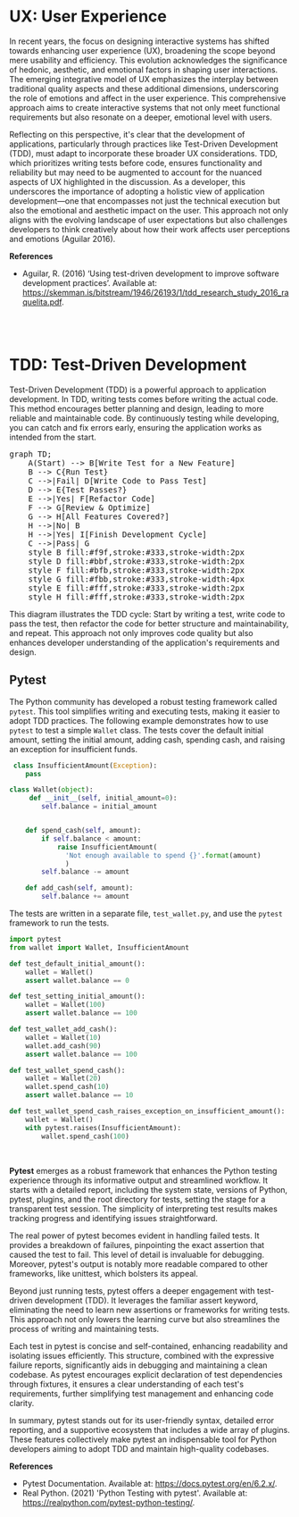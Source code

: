# UX: User Experience
In recent years, the focus on designing interactive systems has shifted towards enhancing user experience (UX), broadening the scope beyond mere usability and efficiency. This evolution acknowledges the significance of hedonic, aesthetic, and emotional factors in shaping user interactions. The emerging integrative model of UX emphasizes the interplay between traditional quality aspects and these additional dimensions, underscoring the role of emotions and affect in the user experience. This comprehensive approach aims to create interactive systems that not only meet functional requirements but also resonate on a deeper, emotional level with users.

Reflecting on this perspective, it's clear that the development of applications, particularly through practices like Test-Driven Development (TDD), must adapt to incorporate these broader UX considerations. TDD, which prioritizes writing tests before code, ensures functionality and reliability but may need to be augmented to account for the nuanced aspects of UX highlighted in the discussion. As a developer, this underscores the importance of adopting a holistic view of application development—one that encompasses not just the technical execution but also the emotional and aesthetic impact on the user. This approach not only aligns with the evolving landscape of user expectations but also challenges developers to think creatively about how their work affects user perceptions and emotions (Aguilar 2016).
</br>

**References**
- Aguilar, R. (2016) ‘Using test-driven development to improve software development practices’. Available at: https://skemman.is/bitstream/1946/26193/1/tdd_research_study_2016_raquelita.pdf.
</br>
</br>

# TDD: Test-Driven Development
Test-Driven Development (TDD) is a powerful approach to application development. In TDD, writing tests comes before writing the actual code. This method encourages better planning and design, leading to more reliable and maintainable code. By continuously testing while developing, you can catch and fix errors early, ensuring the application works as intended from the start.
</br>

<pre class="mermaid flex justify-center mb-5">
graph TD;
    A(Start) --> B[Write Test for a New Feature]
    B --> C{Run Test}
    C -->|Fail| D[Write Code to Pass Test]
    D --> E{Test Passes?}
    E -->|Yes| F[Refactor Code]
    F --> G[Review & Optimize]
    G --> H[All Features Covered?]
    H -->|No| B
    H -->|Yes| I[Finish Development Cycle]
    C -->|Pass| G
    style B fill:#f9f,stroke:#333,stroke-width:2px
    style D fill:#bbf,stroke:#333,stroke-width:2px
    style F fill:#bfb,stroke:#333,stroke-width:2px
    style G fill:#fbb,stroke:#333,stroke-width:4px
    style E fill:#fff,stroke:#333,stroke-width:2px
    style H fill:#fff,stroke:#333,stroke-width:2px
</pre>

This diagram illustrates the TDD cycle: Start by writing a test, write code to pass the test, then refactor the code for better structure and maintainability, and repeat. This approach not only improves code quality but also enhances developer understanding of the application's requirements and design.
</br>

## Pytest

The Python community has developed a robust testing framework called `pytest`. This tool simplifies writing and executing tests, making it easier to adopt TDD practices. The following example demonstrates how to use `pytest` to test a simple `Wallet` class. The tests cover the default initial amount, setting the initial amount, adding cash, spending cash, and raising an exception for insufficient funds.

```python
 class InsufficientAmount(Exception): 
    pass 

class Wallet(object): 
     def __init__(self, initial_amount=0): 
        self.balance = initial_amount 


    def spend_cash(self, amount): 
        if self.balance < amount: 
            raise InsufficientAmount(
              'Not enough available to spend {}'.format(amount)
              ) 
        self.balance -= amount 

    def add_cash(self, amount): 
        self.balance += amount 
```
The tests are written in a separate file, `test_wallet.py`, and use the `pytest` framework to run the tests.

```python
import pytest 
from wallet import Wallet, InsufficientAmount 

def test_default_initial_amount(): 
    wallet = Wallet() 
    assert wallet.balance == 0 

def test_setting_initial_amount(): 
    wallet = Wallet(100) 
    assert wallet.balance == 100 

def test_wallet_add_cash(): 
    wallet = Wallet(10) 
    wallet.add_cash(90) 
    assert wallet.balance == 100 

def test_wallet_spend_cash(): 
    wallet = Wallet(20) 
    wallet.spend_cash(10) 
    assert wallet.balance == 10 

def test_wallet_spend_cash_raises_exception_on_insufficient_amount(): 
    wallet = Wallet() 
    with pytest.raises(InsufficientAmount): 
        wallet.spend_cash(100) 
```
</br>

**Pytest** emerges as a robust framework that enhances the Python testing experience through its informative output and streamlined workflow. It starts with a detailed report, including the system state, versions of Python, pytest, plugins, and the root directory for tests, setting the stage for a transparent test session. The simplicity of interpreting test results makes tracking progress and identifying issues straightforward.
</br>

The real power of pytest becomes evident in handling failed tests. It provides a breakdown of failures, pinpointing the exact assertion that caused the test to fail. This level of detail is invaluable for debugging. Moreover, pytest's output is notably more readable compared to other frameworks, like unittest, which bolsters its appeal.

Beyond just running tests, pytest offers a deeper engagement with test-driven development (TDD). It leverages the familiar assert keyword, eliminating the need to learn new assertions or frameworks for writing tests. This approach not only lowers the learning curve but also streamlines the process of writing and maintaining tests.

Each test in pytest is concise and self-contained, enhancing readability and isolating issues efficiently. This structure, combined with the expressive failure reports, significantly aids in debugging and maintaining a clean codebase. As pytest encourages explicit declaration of test dependencies through fixtures, it ensures a clear understanding of each test's requirements, further simplifying test management and enhancing code clarity.
</br>

In summary, pytest stands out for its user-friendly syntax, detailed error reporting, and a supportive ecosystem that includes a wide array of plugins. These features collectively make pytest an indispensable tool for Python developers aiming to adopt TDD and maintain high-quality codebases.
</br>

**References**
- Pytest Documentation. Available at: https://docs.pytest.org/en/6.2.x/.
- Real Python. (2021) 'Python Testing with pytest'. Available at: https://realpython.com/pytest-python-testing/.